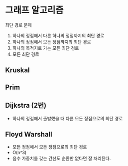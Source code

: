 # 그래프 알고리즘

최단 경로 문제
1. 하나의 정점에서 다른 하나의 정점까지의 최단 경로
2. 하나의 정점에서 모든 정점까지의 최단 경로
3. 하나의 목적지로 가는 모든 최단 경로
4. 모든 최단 경로

## Kruskal

## Prim

## Dijkstra (2번)
- 하나의 정점에서 출발했을 때 다른 모든 정점으로의 최단 경로

## Floyd Warshall
- 모든 정점에서 모든 정점으로의 최단 경로
- O(n^3)
- 음수 가중치를 갖는 간선도 순환만 없다면 잘 처리된다.



